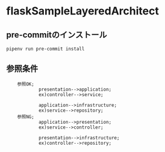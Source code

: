 # flaskSampleLayeredArchitect

## pre-commitのインストール
```
pipenv run pre-commit install
```

## 参照条件
```
    参照OK;
            presentation-->application;
            ex)controller-->service;
            
            application-->infrastructure;
            ex)service-->repository;
    参照NG;
            application-->presentation;
            ex)service-->controller;
            
            presentation-->infrastructure;
            ex)controller-->repository;
```